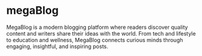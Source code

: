 # megaBlog
MegaBlog is a modern blogging platform where readers discover quality content and writers share their ideas with the world. From tech and lifestyle to education and wellness, MegaBlog connects curious minds through engaging, insightful, and inspiring posts.
